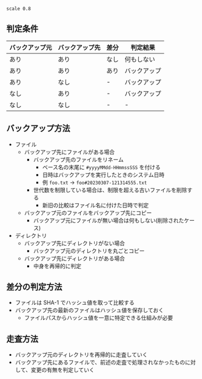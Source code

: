 ```plantuml
scale 0.8

```

## 判定条件

|バックアップ元|バックアップ先|差分|判定結果    |
|--------------|--------------|----|------------|
|あり          |あり          |なし|何もしない  |
|あり          |あり          |あり|バックアップ|
|あり          |なし          |-   |バックアップ|
|なし          |あり          |-   |バックアップ|
|なし          |なし          |-   |-           |

## バックアップ方法

- ファイル
    - バックアップ先にファイルがある場合
        - バックアップ先のファイルをリネーム
            - ベース名の末尾に `#yyyyMMdd-HHmmssSSS` を付ける
            - 日時はバックアップを実行したときのシステム日時
            - 例 `foo.txt` -> `foo#20230307-121314555.txt`
        - 世代数を制限している場合は、制限を超える古いファイルを削除する
            - 新旧の比較はファイル名に付けた日時で判定
    - バックアップ元のファイルをバックアップ先にコピー
        - バックアップ元にファイルが無い場合は何もしない(削除されたケース)
- ディレクトリ
    - バックアップ先にディレクトリがない場合
        - バックアップ元のディレクトリを丸ごとコピー
    - バックアップ先にディレクトリがある場合
        - 中身を再帰的に判定

## 差分の判定方法

- ファイルは SHA-1 でハッシュ値を取って比較する
- バックアップ先の最新のファイルはハッシュ値を保存しておく
    - ファイルパスからハッシュ値を一意に特定できる仕組みが必要

## 走査方法

- バックアップ元のディレクトリを再帰的に走査していく
- バックアップ先にあるファイルで、前述の走査で処理されなかったものに対して、変更の有無を判定していく

